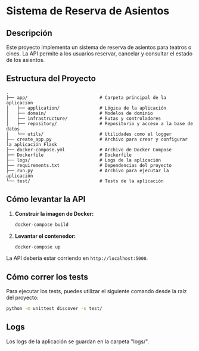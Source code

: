 # Sistema de Reserva de Asientos

## Descripción

Este proyecto implementa un sistema de reserva de asientos para teatros o cines. La API permite a los usuarios reservar, cancelar y consultar el estado de los asientos.

## Estructura del Proyecto

```
.
├── app/                           # Carpeta principal de la aplicación
│   ├── application/               # Lógica de la aplicación
│   ├── domain/                    # Modelos de dominio
│   ├── infrastructure/            # Rutas y controladores
│   ├── repository/                # Repositorio y acceso a la base de datos
│   └── utils/                     # Utilidades como el logger
├── create_app.py                  # Archivo para crear y configurar la aplicación Flask
├── docker-compose.yml             # Archivo de Docker Compose
├── Dockerfile                     # Dockerfile
├── logs/                          # Logs de la aplicación
├── requirements.txt               # Dependencias del proyecto
├── run.py                         # Archivo para ejecutar la aplicación
└── test/                          # Tests de la aplicación
```

## Cómo levantar la API

1. **Construir la imagen de Docker:**

    ```bash
    docker-compose build
    ```

2. **Levantar el contenedor:**

    ```bash
    docker-compose up
    ```

La API debería estar corriendo en `http://localhost:5000`.

## Cómo correr los tests

Para ejecutar los tests, puedes utilizar el siguiente comando desde la raíz del proyecto:

```bash
python -m unittest discover -s test/
```

## Logs

Los logs de la aplicación se guardan en la carpeta "logs/".